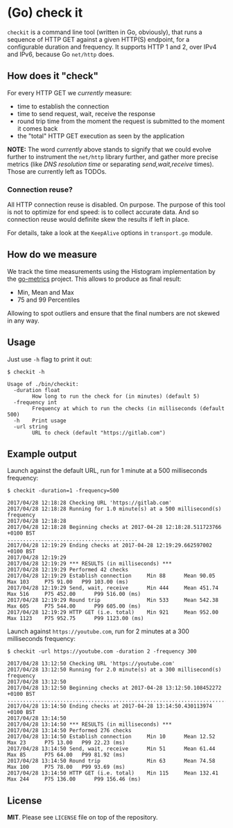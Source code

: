 # (Go) check it

`checkit` is a command line tool (written in Go, obviously), that runs a sequence of HTTP GET against a given
HTTP(S) endpoint, for a configurable duration and frequency. It supports HTTP 1 and 2, over IPv4 and IPv6,
because Go `net/http` does.

## How does it "check"

For every HTTP GET we _currently_ measure:
- time to establish the connection
- time to send request, wait, receive the response
- round trip time from the moment the request is submitted to the moment it comes back
- the "total" HTTP GET execution as seen by the application

**NOTE:** The word _currently_ above stands to signify that we could evolve further to instrument the `net/http` library further,
and gather more precise metrics (like _DNS resolution time_ or separating _send,wait,receive_ times). Those are
currently left as TODOs.

### Connection reuse?

All HTTP connection reuse is disabled. On purpose.
The purpose of this tool is not to optimize for end speed: is to collect accurate data. And so connection reuse would
definite skew the results if left in place.

For details, take a look at the `KeepAlive` options in `transport.go` module.

## How do we measure

We track the time measurements using the Histogram implementation by the [go-metrics](https://github.com/rcrowley/go-metrics)
project. This allows to produce as final result:

* Min, Mean and Max
* 75 and 99 Percentiles

Allowing to spot outliers and ensure that the final numbers are not skewed in any way.

## Usage

Just use `-h` flag to print it out:

```
$ checkit -h

Usage of ./bin/checkit:
  -duration float
    	How long to run the check for (in minutes) (default 5)
  -frequency int
    	Frequency at which to run the checks (in milliseconds (default 500)
  -h	Print usage
  -url string
    	URL to check (default "https://gitlab.com")
```

## Example output

Launch against the default URL, run for 1 minute at a 500 milliseconds frequency:

```
$ checkit -duration=1 -frequency=500

2017/04/28 12:18:28 Checking URL 'https://gitlab.com'
2017/04/28 12:18:28 Running for 1.0 minute(s) at a 500 millisecond(s) frequency
2017/04/28 12:18:28 
2017/04/28 12:18:28 Beginning checks at 2017-04-28 12:18:28.511723766 +0100 BST
..........................................
2017/04/28 12:19:29 Ending checks at 2017-04-28 12:19:29.662597002 +0100 BST
2017/04/28 12:19:29 
2017/04/28 12:19:29 *** RESULTS (in milliseconds) ***
2017/04/28 12:19:29 Performed 42 checks
2017/04/28 12:19:29 Establish connection  	 Min 88 	 Mean 90.05 	 Max 103 	 P75 91.00 	 P99 103.00 (ms)
2017/04/28 12:19:29 Send, wait, receive   	 Min 444 	 Mean 451.74 	 Max 516 	 P75 452.00 	 P99 516.00 (ms)
2017/04/28 12:19:29 Round trip            	 Min 533 	 Mean 542.38 	 Max 605 	 P75 544.00 	 P99 605.00 (ms)
2017/04/28 12:19:29 HTTP GET (i.e. total) 	 Min 921 	 Mean 952.00 	 Max 1123 	 P75 952.75 	 P99 1123.00 (ms)
```

Launch against `https://youtube.com`, run for 2 minutes at a 300 milliseconds frequency:

```
$ checkit -url https://youtube.com -duration 2 -frequency 300

2017/04/28 13:12:50 Checking URL 'https://youtube.com'
2017/04/28 13:12:50 Running for 2.0 minute(s) at a 300 millisecond(s) frequency
2017/04/28 13:12:50 
2017/04/28 13:12:50 Beginning checks at 2017-04-28 13:12:50.108452272 +0100 BST
....................................................................................................................................................................................................................................................................................
2017/04/28 13:14:50 Ending checks at 2017-04-28 13:14:50.430113974 +0100 BST
2017/04/28 13:14:50 
2017/04/28 13:14:50 *** RESULTS (in milliseconds) ***
2017/04/28 13:14:50 Performed 276 checks
2017/04/28 13:14:50 Establish connection  	 Min 10 	 Mean 12.52 	 Max 23 	 P75 13.00 	 P99 22.23 (ms)
2017/04/28 13:14:50 Send, wait, receive   	 Min 51 	 Mean 61.44 	 Max 85 	 P75 64.00 	 P99 81.92 (ms)
2017/04/28 13:14:50 Round trip            	 Min 63 	 Mean 74.58 	 Max 100 	 P75 78.00 	 P99 93.69 (ms)
2017/04/28 13:14:50 HTTP GET (i.e. total) 	 Min 115 	 Mean 132.41 	 Max 244 	 P75 136.00 	 P99 156.46 (ms)
```

## License

**MIT**. Please see `LICENSE` file on top of the repository.